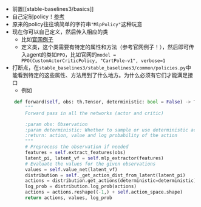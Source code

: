 - 前置[[stable-baselines3/basics]]
- 自己定制policy！[参考](https://stable-baselines3.readthedocs.io/en/master/guide/custom_policy.html)
- 原来的policy往往填简单的字符串`"MlpPolicy"`这种玩意
- 现在你可以自己定义，然后传入相应的类
  - 比如[官网例子](https://stable-baselines3.readthedocs.io/en/master/guide/custom_policy.html#advanced-example)
  - 定义类，这个类需要有特定的属性和方法（参考官网例子！），然后即可传入agent的类如`PPO`，比如官网的`model = PPO(CustomActorCriticPolicy, "CartPole-v1", verbose=1`
- 打断点，在`stable_baselines3/stable_baselines3/common/policies.py`中能看到特定的这些属性、方法用到了什么地方。为什么必须有它们才能满足接口
  - 例如
```python
    def forward(self, obs: th.Tensor, deterministic: bool = False) -> Tuple[th.Tensor, th.Tensor, th.Tensor]:
        """
        Forward pass in all the networks (actor and critic)

        :param obs: Observation
        :param deterministic: Whether to sample or use deterministic actions
        :return: action, value and log probability of the action
        """
        # Preprocess the observation if needed
        features = self.extract_features(obs)
        latent_pi, latent_vf = self.mlp_extractor(features)
        # Evaluate the values for the given observations
        values = self.value_net(latent_vf)
        distribution = self._get_action_dist_from_latent(latent_pi)
        actions = distribution.get_actions(deterministic=deterministic)
        log_prob = distribution.log_prob(actions)
        actions = actions.reshape((-1,) + self.action_space.shape)
        return actions, values, log_prob
```
